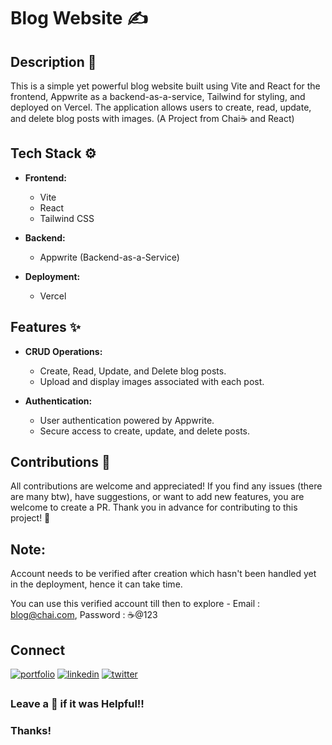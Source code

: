 # Blog Website ✍️

## Description 📝

This is a simple yet powerful blog website built using Vite and React for the frontend, Appwrite as a backend-as-a-service, Tailwind for styling, and deployed on Vercel. The application allows users to create, read, update, and delete blog posts with images. (A Project from Chai☕ and React)

## Tech Stack ⚙️

- **Frontend:**
  - Vite
  - React
  - Tailwind CSS

- **Backend:**
  - Appwrite (Backend-as-a-Service)

- **Deployment:**
  - Vercel

## Features ✨

- **CRUD Operations:**
  - Create, Read, Update, and Delete blog posts.
  - Upload and display images associated with each post.

- **Authentication:**
  - User authentication powered by Appwrite.
  - Secure access to create, update, and delete posts.

## Contributions 🤝

All contributions are welcome and appreciated! If you find any issues (there are many btw), have suggestions, or want to add new features, you are welcome to create a PR.
Thank you in advance for contributing to this project! 🚀


## Note:
Account needs to be verified after creation which hasn't been handled yet in the deployment, hence it can take time.

You can use this verified account till then to explore - Email : blog@chai.com, Password : ☕@123



## Connect 
[![portfolio](https://img.shields.io/badge/my_portfolio-000?style=for-the-badge&logo=ko-fi&logoColor=white)](https://alokverma18.github.io/)
[![linkedin](https://img.shields.io/badge/linkedin-0A66C2?style=for-the-badge&logo=linkedin&logoColor=white)](https://www.linkedin.com/in/alokverma18/)
[![twitter](https://img.shields.io/badge/twitter-1DA1F2?style=for-the-badge&logo=twitter&logoColor=white)](https://twitter.com/ak_verma18)


## 
### Leave a 🌟 if it was Helpful!!
### Thanks!
